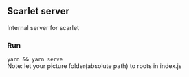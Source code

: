 ## Scarlet server
Internal server for scarlet

### Run
`yarn && yarn serve`  
Note: let your picture folder(absolute path) to roots in index.js